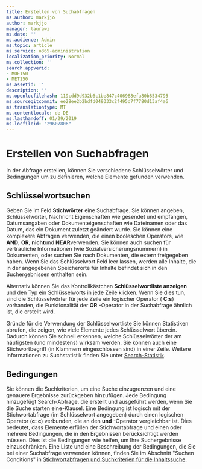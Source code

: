 ```yaml
---
title: Erstellen von Suchabfragen
ms.author: markjjo
author: markjjo
manager: laurawi
ms.date: ''
ms.audience: Admin
ms.topic: article
ms.service: o365-administration
localization_priority: Normal
ms.collection: ''
search.appverid:
- MOE150
- MET150
ms.assetid: ''
description: ''
ms.openlocfilehash: 119cdd9d932b6c1be847c406988efa80b8534795
ms.sourcegitcommit: ee28ee2b2bdfd049333c2f495d7f7780d13af4a6
ms.translationtype: MT
ms.contentlocale: de-DE
ms.lasthandoff: 01/29/2019
ms.locfileid: "29607806"
---
```

# <a name="building-search-queries"></a>Erstellen von Suchabfragen
In der Abfrage erstellen, können Sie verschiedene Schlüsselwörter und Bedingungen um zu definieren, welche Elemente gefunden verwenden.

## <a name="keyword-searches"></a>Schlüsselwortsuchen
Geben Sie im Feld **Stichwörter** eine Suchabfrage. Sie können angeben, Schlüsselwörter, Nachricht Eigenschaften wie gesendet und empfangen, Datumsangaben oder Dokumenteigenschaften wie Dateinamen oder das Datum, das ein Dokument zuletzt geändert wurde. Sie können eine komplexere Abfragen verwenden, die einen booleschen Operators, wie **AND**, **OR**, **nicht**und **NEAR**verwenden. Sie können auch suchen für vertrauliche Informationen (wie Sozialversicherungsnummern) in Dokumenten, oder suchen Sie nach Dokumenten, die extern freigegeben haben. Wenn Sie das Schlüsselwort Feld leer lassen, werden alle Inhalte, die in der angegebenen Speicherorte für Inhalte befindet sich in den Suchergebnissen enthalten sein.
    
Alternativ können Sie das Kontrollkästchen **Schlüsselwortliste anzeigen** und den Typ ein Schlüsselworts in jede Zeile klicken. Wenn Sie dies tun, sind die Schlüsselwörter für jede Zeile ein logischer Operator ( **C:s**) vorhanden, die Funktionalität der **OR** -Operator in der Suchabfrage ähnlich ist, die erstellt wird. 
    
Gründe für die Verwendung der Schlüsselwortliste Sie können Statistiken abrufen, die zeigen, wie viele Elemente jedes Schlüsselwort überein. Dadurch können Sie schnell erkennen, welche Schlüsselwörter der am häufigsten (und mindestens) wirksam werden. Sie können auch eine Stichwortbegriff (in Klammern eingeschlossen sind) in einer Zeile. Weitere Informationen zu Suchstatistik finden Sie unter [Search-Statistik](search-statistics.md).

## <a name="conditions"></a>Bedingungen    
Sie können die Suchkriterien, um eine Suche einzugrenzen und eine genauere Ergebnisse zurückgeben hinzufügen. Jede Bedingung hinzugefügt Search-Abfrage, die erstellt und ausgeführt werden, wenn Sie die Suche starten eine-Klausel. Eine Bedingung ist logisch mit der Stichwortabfrage (im Schlüsselwort angegeben) durch einen logischen Operator (**c: c**) verbunden, die an den **und** -Operator vergleichbar ist. Dies bedeutet, dass Elemente erfüllen der Stichwortabfrage und einen oder mehrere Bedingungen, die in den Ergebnissen berücksichtigt werden müssen. Dies ist die Bedingungen wie helfen, um Ihre Suchergebnisse einzuschränken. Eine Liste und eine Beschreibung der Bedingungen, die Sie bei einer Suchabfrage verwenden können, finden Sie im Abschnitt "Suchen Conditions" in [Stichwortabfragen und Suchkriterien für die Inhaltssuche](../keyword-queries-and-search-conditions.md#search-conditions).


